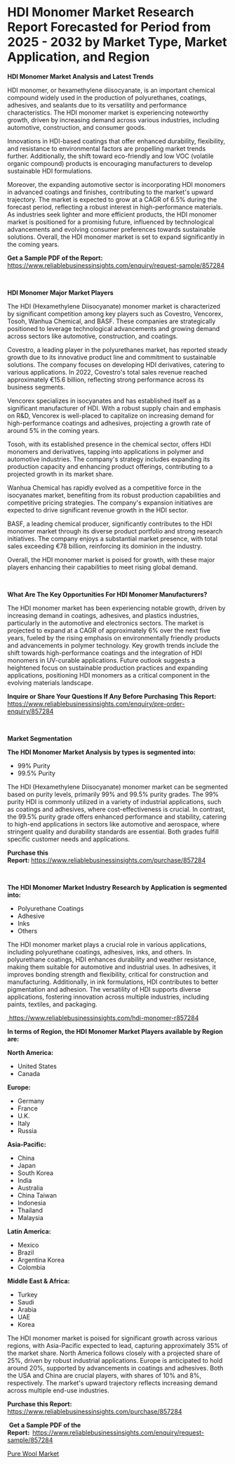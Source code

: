 <p><h1>HDI Monomer Market Research Report Forecasted for Period from 2025 -  2032 by Market Type, Market Application, and Region</h1></p><p><strong>HDI Monomer Market Analysis and Latest Trends</strong></p>
<p><p>HDI monomer, or hexamethylene diisocyanate, is an important chemical compound widely used in the production of polyurethanes, coatings, adhesives, and sealants due to its versatility and performance characteristics. The HDI monomer market is experiencing noteworthy growth, driven by increasing demand across various industries, including automotive, construction, and consumer goods. </p><p>Innovations in HDI-based coatings that offer enhanced durability, flexibility, and resistance to environmental factors are propelling market trends further. Additionally, the shift toward eco-friendly and low VOC (volatile organic compound) products is encouraging manufacturers to develop sustainable HDI formulations. </p><p>Moreover, the expanding automotive sector is incorporating HDI monomers in advanced coatings and finishes, contributing to the market's upward trajectory. The market is expected to grow at a CAGR of 6.5% during the forecast period, reflecting a robust interest in high-performance materials. As industries seek lighter and more efficient products, the HDI monomer market is positioned for a promising future, influenced by technological advancements and evolving consumer preferences towards sustainable solutions. Overall, the HDI monomer market is set to expand significantly in the coming years.</p></p>
<p><strong>Get a Sample PDF of the Report:&nbsp;</strong> <a href="https://www.reliablebusinessinsights.com/enquiry/request-sample/857284?utm_campaign=3000&utm_medium=2&utm_source=Github&utm_content=ia&utm_term=01042025&utm_id=hdi-monomer">https://www.reliablebusinessinsights.com/enquiry/request-sample/857284</a></p>
<p>&nbsp;</p>
<p><strong>HDI Monomer Major Market Players</strong></p>
<p><p>The HDI (Hexamethylene Diisocyanate) monomer market is characterized by significant competition among key players such as Covestro, Vencorex, Tosoh, Wanhua Chemical, and BASF. These companies are strategically positioned to leverage technological advancements and growing demand across sectors like automotive, construction, and coatings.</p><p>Covestro, a leading player in the polyurethanes market, has reported steady growth due to its innovative product line and commitment to sustainable solutions. The company focuses on developing HDI derivatives, catering to various applications. In 2022, Covestro's total sales revenue reached approximately €15.6 billion, reflecting strong performance across its business segments.</p><p>Vencorex specializes in isocyanates and has established itself as a significant manufacturer of HDI. With a robust supply chain and emphasis on R&D, Vencorex is well-placed to capitalize on increasing demand for high-performance coatings and adhesives, projecting a growth rate of around 5% in the coming years.</p><p>Tosoh, with its established presence in the chemical sector, offers HDI monomers and derivatives, tapping into applications in polymer and automotive industries. The company's strategy includes expanding its production capacity and enhancing product offerings, contributing to a projected growth in its market share.</p><p>Wanhua Chemical has rapidly evolved as a competitive force in the isocyanates market, benefiting from its robust production capabilities and competitive pricing strategies. The company's expansion initiatives are expected to drive significant revenue growth in the HDI sector.</p><p>BASF, a leading chemical producer, significantly contributes to the HDI monomer market through its diverse product portfolio and strong research initiatives. The company enjoys a substantial market presence, with total sales exceeding €78 billion, reinforcing its dominion in the industry.</p><p>Overall, the HDI monomer market is poised for growth, with these major players enhancing their capabilities to meet rising global demand.</p></p>
<p>&nbsp;</p>
<p><strong>What Are The Key Opportunities For HDI Monomer Manufacturers?</strong></p>
<p><p>The HDI monomer market has been experiencing notable growth, driven by increasing demand in coatings, adhesives, and plastics industries, particularly in the automotive and electronics sectors. The market is projected to expand at a CAGR of approximately 6% over the next five years, fueled by the rising emphasis on environmentally friendly products and advancements in polymer technology. Key growth trends include the shift towards high-performance coatings and the integration of HDI monomers in UV-curable applications. Future outlook suggests a heightened focus on sustainable production practices and expanding applications, positioning HDI monomers as a critical component in the evolving materials landscape.</p></p>
<p><strong>Inquire or Share Your Questions If Any Before Purchasing This Report:</strong> <a href="https://www.reliablebusinessinsights.com/enquiry/pre-order-enquiry/857284?utm_campaign=3000&utm_medium=2&utm_source=Github&utm_content=ia&utm_term=01042025&utm_id=hdi-monomer">https://www.reliablebusinessinsights.com/enquiry/pre-order-enquiry/857284</a></p>
<p>&nbsp;</p>
<p><strong>Market Segmentation</strong></p>
<p><strong>The HDI Monomer Market Analysis by types is segmented into:</strong></p>
<p><ul><li>99% Purity</li><li>99.5% Purity</li></ul></p>
<p><p>The HDI (Hexamethylene Diisocyanate) monomer market can be segmented based on purity levels, primarily 99% and 99.5% purity grades. The 99% purity HDI is commonly utilized in a variety of industrial applications, such as coatings and adhesives, where cost-effectiveness is crucial. In contrast, the 99.5% purity grade offers enhanced performance and stability, catering to high-end applications in sectors like automotive and aerospace, where stringent quality and durability standards are essential. Both grades fulfill specific customer needs and applications.</p></p>
<p><strong>Purchase this Report:&nbsp;</strong><a href="https://www.reliablebusinessinsights.com/purchase/857284?utm_campaign=3000&utm_medium=2&utm_source=Github&utm_content=ia&utm_term=01042025&utm_id=hdi-monomer">https://www.reliablebusinessinsights.com/purchase/857284</a></p>
<p>&nbsp;</p>
<p><strong>The HDI Monomer Market Industry Research by Application is segmented into:</strong></p>
<p><ul><li>Polyurethane Coatings</li><li>Adhesive</li><li>Inks</li><li>Others</li></ul></p>
<p><p>The HDI monomer market plays a crucial role in various applications, including polyurethane coatings, adhesives, inks, and others. In polyurethane coatings, HDI enhances durability and weather resistance, making them suitable for automotive and industrial uses. In adhesives, it improves bonding strength and flexibility, critical for construction and manufacturing. Additionally, in ink formulations, HDI contributes to better pigmentation and adhesion. The versatility of HDI supports diverse applications, fostering innovation across multiple industries, including paints, textiles, and packaging.</p></p>
<p><a href="https://www.reliablebusinessinsights.com/hdi-monomer-r857284?utm_campaign=3000&utm_medium=2&utm_source=Github&utm_content=ia&utm_term=01042025&utm_id=hdi-monomer">&nbsp;https://www.reliablebusinessinsights.com/hdi-monomer-r857284</a></p>
<p><strong>In terms of Region, the HDI Monomer Market Players available by Region are:</strong></p>
<p>
    <p> <strong> North America: </strong>
        <ul>
            <li>United States</li>
            <li>Canada</li>
        </ul>
        </p> 
    <p> <strong> Europe: </strong>
        <ul>
            <li>Germany</li>
            <li>France</li>
            <li>U.K.</li>
            <li>Italy</li>
            <li>Russia</li>
        </ul>
        </p> 
    <p> <strong> Asia-Pacific: </strong>
        <ul>
            <li>China</li>
            <li>Japan</li>
            <li>South Korea</li>
            <li>India</li>
            <li>Australia</li>
            <li>China Taiwan</li>
            <li>Indonesia</li>
            <li>Thailand</li>
            <li>Malaysia</li>
        </ul>
        </p> 
    <p> <strong> Latin America: </strong>
        <ul>
            <li>Mexico</li>
            <li>Brazil</li>
            <li>Argentina Korea</li>
            <li>Colombia</li>
        </ul>
        </p> 
    <p> <strong> Middle East & Africa: </strong>
        <ul>
            <li>Turkey</li>
            <li>Saudi</li>
            <li>Arabia</li>
            <li>UAE</li>
            <li>Korea</li>
        </ul>
    </p>
    </p>
<p><p>The HDI monomer market is poised for significant growth across various regions, with Asia-Pacific expected to lead, capturing approximately 35% of the market share. North America follows closely with a projected share of 25%, driven by robust industrial applications. Europe is anticipated to hold around 20%, supported by advancements in coatings and adhesives. Both the USA and China are crucial players, with shares of 10% and 8%, respectively. The market's upward trajectory reflects increasing demand across multiple end-use industries.</p></p>
<p><strong>Purchase this Report: </strong><a href="https://www.reliablebusinessinsights.com/purchase/857284?utm_campaign=3000&utm_medium=2&utm_source=Github&utm_content=ia&utm_term=01042025&utm_id=hdi-monomer">https://www.reliablebusinessinsights.com/purchase/857284</a></p>
<p>&nbsp;<strong>Get a Sample PDF of the Report:&nbsp;&nbsp;</strong><a href="https://www.reliablebusinessinsights.com/enquiry/request-sample/857284?utm_campaign=3000&utm_medium=2&utm_source=Github&utm_content=ia&utm_term=01042025&utm_id=hdi-monomer">https://www.reliablebusinessinsights.com/enquiry/request-sample/857284</a></p>
<p><strong></strong></p>
<p><p><a href="https://github.com/ajayanhaizan/Market-Research-Report-List-1/blob/main/pure-wool-market.md?utm_campaign=3000&utm_medium=2&utm_source=Github&utm_content=ia&utm_term=01042025&utm_id=hdi-monomer">Pure Wool Market</a></p></p>